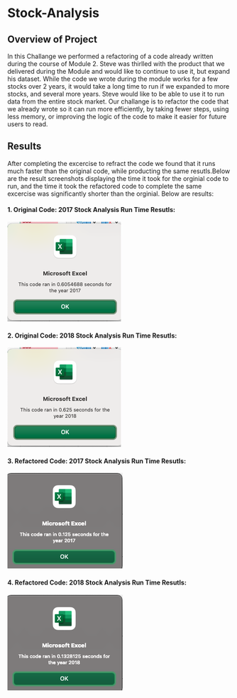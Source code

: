 # Stock-Analysis
## **Overview of Project**
In this Challange we performed a refactoring of a code already written during the course of Module 2. Steve was thirlled with the product that we delivered during the Module and would like to continue to use it, but expand his dataset. While the code we wrote during the module works for a few stocks over 2 years, it would take a long time to run if we expanded to more stocks, and several more years. Steve would like to be able to use it to run data from the entire stock market. Our challange is to refactor the code that we already wrote so it can run more efficiently, by taking fewer steps, using less memory, or improving the logic of the code to make it easier for future users to read. 
## **Results** 
After completing the excercise to refract the code we found that it runs much faster than the original code, while producting the same resutls.Below are the result screenshots displaying the time it took for the orginial code to run, and the time it took the refactored code to complete the same excercise was significantly shorter than the orginial. Below are results:
#### 1. Original Code: 2017 Stock Analysis Run Time Resutls:

![This is an image](https://github.com/AleksKostrycka/Stock-Analysis/blob/main/%20Originial%20Code%20-%202017%20Stock%20Analysis%20Run%20Time.png?raw=true)

#### 2. Original Code: 2018 Stock Analysis Run Time Resutls:

![This is an image](https://github.com/AleksKostrycka/Stock-Analysis/blob/main/Originial%20Code%20-%202018%20Stock%20Analysis%20Run%20Time.png?raw=true)

#### 3. Refactored Code: 2017 Stock Analysis Run Time Resutls:

![This is an image](https://github.com/AleksKostrycka/Stock-Analysis/blob/main/Refactored%20Code%202017%20Stock%20Analysis%20Run%20Time.png?raw=true)

#### 4. Refactored Code: 2018 Stock Analysis Run Time Resutls:

![This is an image](https://github.com/AleksKostrycka/Stock-Analysis/blob/main/Refactored%20Code%202018%20Stock%20Analysis%20Run%20.png?raw=true)

